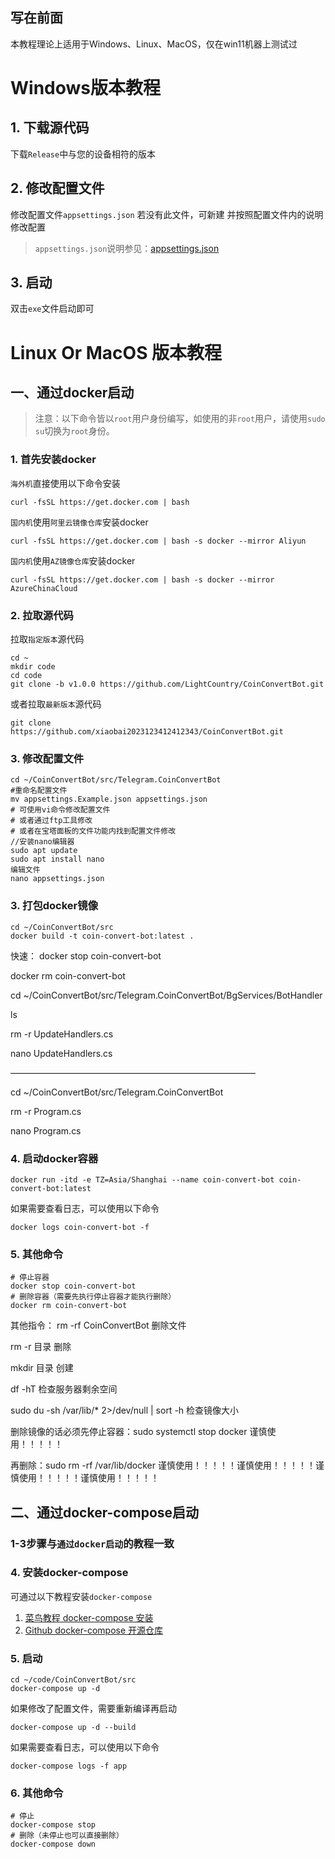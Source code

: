 ## 写在前面

本教程理论上适用于Windows、Linux、MacOS，仅在win11机器上测试过

# Windows版本教程
## 1. 下载源代码
下载`Release`中与您的设备相符的版本

## 2. 修改配置文件
修改配置文件`appsettings.json`
若没有此文件，可新建
并按照配置文件内的说明修改配置
> `appsettings.json`说明参见：[appsettings.json](appsettings.md)

## 3. 启动
双击`exe`文件启动即可

# Linux Or MacOS 版本教程

## 一、通过docker启动
>注意：以下命令皆以`root`用户身份编写，如使用的非`root`用户，请使用`sudo su`切换为`root`身份。
### 1. 首先安装docker
`海外机`直接使用以下命令安装
```
curl -fsSL https://get.docker.com | bash
```
`国内机`使用`阿里云镜像仓库`安装docker
```
curl -fsSL https://get.docker.com | bash -s docker --mirror Aliyun
```
`国内机`使用`AZ镜像仓库`安装docker
```
curl -fsSL https://get.docker.com | bash -s docker --mirror AzureChinaCloud
```
### 2. 拉取源代码
拉取`指定版本`源代码
```
cd ~
mkdir code
cd code
git clone -b v1.0.0 https://github.com/LightCountry/CoinConvertBot.git
```
或者拉取`最新版本`源代码
```
git clone https://github.com/xiaobai2023123412412343/CoinConvertBot.git
```
### 3. 修改配置文件
```
cd ~/CoinConvertBot/src/Telegram.CoinConvertBot
#重命名配置文件
mv appsettings.Example.json appsettings.json
# 可使用vi命令修改配置文件
# 或者通过ftp工具修改
# 或者在宝塔面板的文件功能内找到配置文件修改
//安装nano编辑器
sudo apt update
sudo apt install nano
编辑文件
nano appsettings.json
```
### 3. 打包docker镜像
```
cd ~/CoinConvertBot/src
docker build -t coin-convert-bot:latest .
```

快速：
docker stop coin-convert-bot

docker rm coin-convert-bot 

cd ~/CoinConvertBot/src/Telegram.CoinConvertBot/BgServices/BotHandler

ls

rm -r  UpdateHandlers.cs

nano UpdateHandlers.cs

————————————————————————————

cd ~/CoinConvertBot/src/Telegram.CoinConvertBot

rm -r Program.cs

nano Program.cs


### 4. 启动docker容器
```
docker run -itd -e TZ=Asia/Shanghai --name coin-convert-bot coin-convert-bot:latest
```
如果需要查看日志，可以使用以下命令
```
docker logs coin-convert-bot -f
```
### 5. 其他命令
```
# 停止容器
docker stop coin-convert-bot
# 删除容器（需要先执行停止容器才能执行删除）
docker rm coin-convert-bot
```
其他指令：
rm -rf CoinConvertBot 删除文件

rm -r 目录 删除

mkdir 目录 创建

df -hT   检查服务器剩余空间

sudo du -sh /var/lib/* 2>/dev/null | sort -h   检查镜像大小

删除镜像的话必须先停止容器：sudo systemctl stop docker   谨慎使用！！！！！

再删除：sudo rm -rf /var/lib/docker   谨慎使用！！！！！谨慎使用！！！！！谨慎使用！！！！！谨慎使用！！！！！

## 二、通过docker-compose启动

### 1-3步骤与`通过docker启动`的教程一致

### 4. 安装docker-compose
可通过以下教程安装`docker-compose`
 1. [菜鸟教程 docker-compose 安装](https://www.runoob.com/docker/docker-compose.html)
 2. [Github docker-compose 开源仓库](https://github.com/docker/compose/releases)

### 5. 启动
```
cd ~/code/CoinConvertBot/src
docker-compose up -d
```
如果修改了配置文件，需要重新编译再启动
```
docker-compose up -d --build
```
如果需要查看日志，可以使用以下命令
```
docker-compose logs -f app
```
### 6. 其他命令
```
# 停止
docker-compose stop
# 删除（未停止也可以直接删除）
docker-compose down
```
